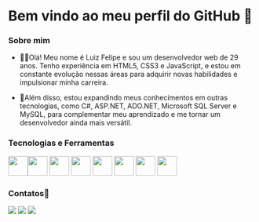 # Bem vindo ao meu perfil do GitHub 👋

### Sobre mim
- 🧑‍💻Olá! Meu nome é Luiz Felipe e sou um desenvolvedor web de 29 anos. Tenho experiência em HTML5, CSS3 e JavaScript, e estou em constante evolução nessas áreas para adquirir novas habilidades e impulsionar minha carreira.

- 🚀Além disso, estou expandindo meus conhecimentos em outras tecnologias, como C#, ASP.NET, ADO.NET, Microsoft SQL Server e MySQL, para complementar meu aprendizado e me tornar um desenvolvedor ainda mais versátil.

### Tecnologias e Ferramentas

<img src="https://cdn.jsdelivr.net/gh/devicons/devicon/icons/html5/html5-original.svg" width="40" /><img src="https://cdn.jsdelivr.net/gh/devicons/devicon/icons/css3/css3-original.svg" width="40"/>
<img src="https://cdn.jsdelivr.net/gh/devicons/devicon/icons/javascript/javascript-original.svg" width="40"/>
<img src="https://cdn.jsdelivr.net/gh/devicons/devicon/icons/git/git-original.svg" width="40"/>
<img src="https://cdn.jsdelivr.net/gh/devicons/devicon/icons/csharp/csharp-original.svg" width="40"/>
<img src="https://cdn.jsdelivr.net/gh/devicons/devicon/icons/mysql/mysql-original.svg" width="40"/>
<img src="https://cdn.jsdelivr.net/gh/devicons/devicon/icons/vscode/vscode-original.svg" width="40"/>
<img src="https://cdn.jsdelivr.net/gh/devicons/devicon/icons/visualstudio/visualstudio-plain.svg" width="40"/>
          
### Contatos📲
<div>
<a href="https://www.instagram.com/luiz_dev22/" target="_blank"><img src="https://img.shields.io/badge/-Instagram-%23E4405F?style=for-the-badge&logo=instagram&logoColor=white" target="_blank"></a>
<a href = "mailto:luizfspintoo@gmail.com"><img src="https://img.shields.io/badge/Gmail-D14836?style=for-the-badge&logo=gmail&logoColor=white" target="_blank"></a>
<a href="https://www.linkedin.com/in/luizfspinto/" target="_blank"><img src="https://img.shields.io/badge/-LinkedIn-%230077B5?style=for-the-badge&logo=linkedin&logoColor=white" target="_blank"></a>   
</div>


